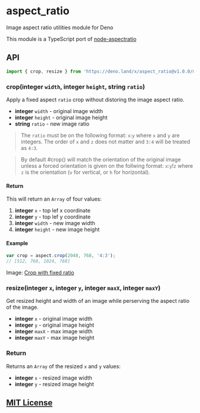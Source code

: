# aspect_ratio

Image aspect ratio utilities module for Deno

This module is a TypeScript port of [node-aspectratio](https://github.com/Turistforeningen/node-aspectratio)

## API

```ts
import { crop, resize } from 'https://deno.land/x/aspect_ratio@v1.0.0/mod.ts';
```

### crop(**integer** `width`, **integer** `height`, **string** `ratio`)

Apply a fixed aspect `ratio` crop without distoring the image aspect ratio.

* **integer** `width` - original image width
* **integer** `height` - original image height
* **string** `ratio` - new image ratio

> The `ratio` must be on the following format: `x`:`y` where `x` and `y` are
> integers. The order of `x` and `z` does not matter and `3:4` will be treated
> as `4:3`.

> By default #crop() will match the orientation of the original image unless a
> forced orientation is given on the follwing format: `x`:`y`!`z` where `z` is
> the orientation (`v` for vertical, or `h` for horizontal).

#### Return

This will return an `Array` of four values:

1. **integer** `x` - top lef x coordinate
2. **integer** `y` - top lef y coordinate
3. **integer** `width` - new image width
4. **integer** `height` - new image height

#### Example

```js
var crop = aspect.crop(2048, 768, '4:3');
// [512, 768, 1024, 768]
```

Image: [Crop with fixed ratio](./image.png)

### resize(**integer** `x`, **integer** `y`, **integer** `maxX`, **integer** `maxY`)

Get resized height and width of an image while perserving the aspect ratio of
the image.

* **integer** `x` - original image width
* **integer** `y` - original image height
* **integer** `maxX` - max image width
* **integer** `maxY` - max image height

### Return

Returns an `Array` of the resized `x` and `y` values:

* **integer** `x` - resized image width
* **integer** `y` - resized image height

## [MIT License](LICENSE)
